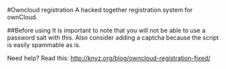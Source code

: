 #Owncloud registration
A hacked together registration system for ownCloud.

##Before using
It is important to note that you will not be able to use a password salt with this. Also consider adding a captcha because the script is easily spammable as is.

Need help? Read this: http://knyz.org/blog/owncloud-registration-fixed/

